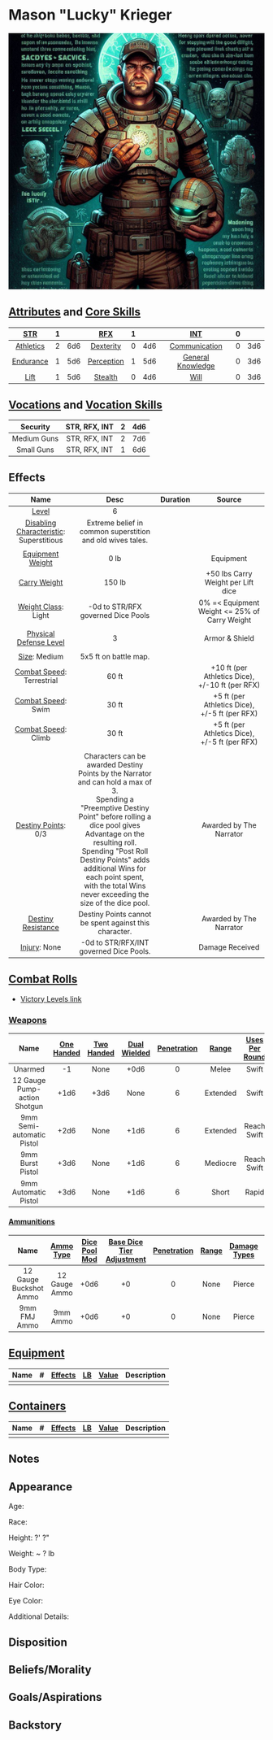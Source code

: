 # Mason "Lucky" Krieger

![img](./Lucky.jpg)

## [Attributes](./../../../../../CoreRules/GeneralRules/Attributes.md) and [Core Skills](./../../../../../CoreRules/GeneralRules/CoreSkills.md)

|  [STR](./../../../../../CoreRules/GeneralRules/Attributes.md#strength-str)  | 1 |    |    [RFX](./../../../../../CoreRules/GeneralRules/Attributes.md#reflex-rfx)    | 1 |    |        [INT](./../../../../../CoreRules/GeneralRules/Attributes.md#intelligence-int)        | 0 |    |
| :-----------------------------------------------------------------------: | :-: | :-: | :-------------------------------------------------------------------------: | :-: | :-: | :---------------------------------------------------------------------------------------: | :-: | :-: |
| [Athletics](./../../../../../CoreRules/GeneralRules/CoreSkills.md#athletics) | 2 | 6d6 |  [Dexterity](./../../../../../CoreRules/GeneralRules/CoreSkills.md#dexterity)  | 0 | 4d6 |     [Communication](./../../../../../CoreRules/GeneralRules/CoreSkills.md#communication)     | 0 | 3d6 |
| [Endurance](./../../../../../CoreRules/GeneralRules/CoreSkills.md#endurance) | 1 | 5d6 | [Perception](./../../../../../CoreRules/GeneralRules/CoreSkills.md#perception) | 1 | 5d6 | [General Knowledge](./../../../../../CoreRules/GeneralRules/CoreSkills.md#general-knowledge) | 0 | 3d6 |
|      [Lift](./../../../../../CoreRules/GeneralRules/CoreSkills.md#lift)      | 1 | 5d6 |    [Stealth](./../../../../../CoreRules/GeneralRules/CoreSkills.md#stealth)    | 0 | 4d6 |              [Will](./../../../../../CoreRules/GeneralRules/CoreSkills.md#will)              | 0 | 3d6 |

## [Vocations](./../../../../../CoreRules/GeneralRules/Vocations.md) and [Vocation Skills](./../../../../../CoreRules/GeneralRules/Vocations.md#vocation-skills)

|  Security  | STR, RFX, INT | 2 | 4d6 |
| :---------: | :-----------: | :-: | :-: |
| Medium Guns | STR, RFX, INT | 2 | 7d6 |
| Small Guns | STR, RFX, INT | 1 | 6d6 |

## Effects

|                                                         Name                                                         |                                                                                                                                                                           Desc                                                                                                                                                                           | Duration |                      Source                      |
| :-------------------------------------------------------------------------------------------------------------------: | :------------------------------------------------------------------------------------------------------------------------------------------------------------------------------------------------------------------------------------------------------------------------------------------------------------------------------------------------------: | :------: | :----------------------------------------------: |
|                        [Level](./../../../../../CoreRules/CharacterCreationRules/TiersOfPlay.md)                        |                                                                                                                                                                            6                                                                                                                                                                            |          |                                                  |
| [Disabling Characteristic](./../../../../../CoreRules/CharacterCreationRules/DisablingCharacteristics.md): Superstitious |                                                                                                                                                Extreme belief in common superstition and old wives tales.                                                                                                                                                |          |                                                  |
|                                                                                                                      |                                                                                                                                                                                                                                                                                                                                                          |          |                                                  |
|      [Equipment Weight](./../../../../../CoreRules/AdvancedRules/EquipmentCarryWeightAndWeightClasses.md#equipment)      |                                                                                                                                                                           0 lb                                                                                                                                                                           |          |                    Equipment                    |
|      [Carry Weight](./../../../../../CoreRules/AdvancedRules/EquipmentCarryWeightAndWeightClasses.md#carry-weight)      |                                                                                                                                                                          150 lb                                                                                                                                                                          |          |        +50 lbs Carry Weight per Lift dice        |
|  [Weight Class](./../../../../../CoreRules/AdvancedRules/EquipmentCarryWeightAndWeightClasses.md#weight-classes): Light  |                                                                                                                                                            -0d to STR/RFX governed Dice Pools                                                                                                                                                            |          |  0% =< Equipment Weight <= 25% of Carry Weight  |
|                                                                                                                      |                                                                                                                                                                                                                                                                                                                                                          |          |                                                  |
|               [Physical Defense Level](./../../../../../CoreRules/CombatRules/Defense.md#physical-defense)               |                                                                                                                                                                            3                                                                                                                                                                            |          |                  Armor & Shield                  |
|                                                                                                                      |                                                                                                                                                                                                                                                                                                                                                          |          |                                                  |
|                         [Size](./../../../../../CoreRules/CombatRules/BattleMap.md#size): Medium                         |                                                                                                                                                                  5x5 ft on battle map.                                                                                                                                                                  |          |                                                  |
|              [Combat Speed](./../../../../../CoreRules/CombatRules/BattleMap.md#combat-speed): Terrestrial              |                                                                                                                                                                          60 ft                                                                                                                                                                          |          | +10 ft (per Athletics Dice), +/-10 ft (per RFX) |
|                  [Combat Speed](./../../../../../CoreRules/CombatRules/BattleMap.md#combat-speed): Swim                  |                                                                                                                                                                          30 ft                                                                                                                                                                          |          |  +5 ft (per Athletics Dice), +/-5 ft (per RFX)  |
|                 [Combat Speed](./../../../../../CoreRules/CombatRules/BattleMap.md#combat-speed): Climb                 |                                                                                                                                                                          30 ft                                                                                                                                                                          |          |  +5 ft (per Athletics Dice), +/-5 ft (per RFX)  |
|                                                                                                                      |                                                                                                                                                                                                                                                                                                                                                          |          |                                                  |
|              [Destiny Points](./../../../../../CoreRules/GeneralRules/DestinyPoints.md#destiny-chosen): 0/3              | Characters can be awarded Destiny Points by the Narrator and can hold a max of 3.<br />Spending a "Preemptive Destiny Point" before rolling a dice pool gives Advantage on the resulting roll. <br />Spending "Post Roll Destiny Points" adds additional Wins for each point spent,<br /> with the total Wins never exceeding the size of the dice pool. |          |             Awarded by The Narrator             |
|            [Destiny Resistance](./../../../../../CoreRules/GeneralRules/DestinyPoints.md#destiny-resistance)            |                                                                                                                                                  Destiny Points cannot be spent against this character.                                                                                                                                                  |          |             Awarded by The Narrator             |
|                        [Injury](./../../../../../CoreRules/CombatRules/InjuryAndHealing.md): None                        |                                                                                                                                                         -0d to STR/RFX/INT governed Dice Pools.                                                                                                                                                         |          |                 Damage Received                 |

## [Combat Rolls](./../../../../../CoreRules/CombatRules/CombatRolls.md)

- [Victory Levels link](./../../../../../CoreRules/CombatRules/VictoryLevels.md)

### [Weapons](./../../../../../CoreRules/CombatRules/Weapons.md)

|             Name             | [One<br />Handed](./../../../../../CoreRules/CombatRules/Weapons.md#one-handed) | [Two<br />Handed](./../../../../../CoreRules/CombatRules/Weapons.md#two-handed) | [Dual<br />Wielded](./../../../../../CoreRules/CombatRules/Weapons.md#dual-wielded) | [Penetration](./../../../../../CoreRules/CombatRules/Penetration.md) | [Range](./../../../../../CoreRules/CombatRules/Range.md) | [Uses Per<br />Round](./../../../../../CoreRules/CombatRules/UsesPerRound.md) | [Area Of<br />Effect](./../../../../../CoreRules/CombatRules/AreaOfEffect.md) | [Ammo<br />Type](./../../../../../CoreRules/CombatRules/Ammunitions.md#ammo-type) | [Ammo<br />Per Use](./../../../../../CoreRules/CombatRules/Weapons.md#ammo-per-shot) | [Damage<br />Types](./../../../../../CoreRules/CombatRules/DamageTypes.md) |
| :--------------------------: | :--------------------------------------------------------------------------: | :--------------------------------------------------------------------------: | :------------------------------------------------------------------------------: | :---------------------------------------------------------------: | :---------------------------------------------------: | :------------------------------------------------------------------------: | :------------------------------------------------------------------------: | :----------------------------------------------------------------------------: | :-------------------------------------------------------------------------------: | :---------------------------------------------------------------------: |
|           Unarmed           |                                      -1                                      |                                     None                                     |                                       +0d6                                       |                                 0                                 |                         Melee                         |                                   Swift                                   |                                    None                                    |                                      None                                      |                                                                                  |                                Bludgeon                                |
| 12 Gauge Pump-action Shotgun |                                     +1d6                                     |                                     +3d6                                     |                                       None                                       |                                 6                                 |                       Extended                       |                                   Swift                                   |                                                                            |                                 12 Gauge Ammo                                 |                                         1                                         |                                                                        |
|  9mm Semi-automatic Pistol  |                                     +2d6                                     |                                     None                                     |                                       +1d6                                       |                                 6                                 |                       Extended                       |                                Reach Swift                                |                                                                            |                                    9mm Ammo                                    |                                         1                                         |                                                                        |
|       9mm Burst Pistol       |                                     +3d6                                     |                                     None                                     |                                       +1d6                                       |                                 6                                 |                       Mediocre                       |                                Reach Swift                                |                                                                            |                                    9mm Ammo                                    |                                         3                                         |                                                                        |
|     9mm Automatic Pistol     |                                     +3d6                                     |                                     None                                     |                                       +1d6                                       |                                 6                                 |                         Short                         |                                   Rapid                                   |                                                                            |                                    9mm Ammo                                    |                                         6                                         |                                                                        |

#### [Ammunitions](./../../../../../CoreRules/CombatRules/Ammunitions.md)

|          Name          | [Ammo<br />Type](./../../../../../CoreRules/CombatRules/Ammunitions.md#ammo-type) | [Dice Pool Mod](./../../../../../CoreRules/CombatRules/Ammunitions.md#dice-pool-mod) | [Base Dice Tier Adjustment](./../../../../../CoreRules/CombatRules/Ammunitions.md#resource-dice) | [Penetration](./../../../../../CoreRules/CombatRules/Ammunitions.md#penetration) | [Range](./../../../../../CoreRules/CombatRules/Ammunitions.md#range) | [Damage<br />Types](./../../../../../CoreRules/CombatRules/Ammunitions.md#damage-types) | [Area Of<br />Effect](./../../../../../CoreRules/CombatRules/Ammunitions.md#area-of-effect) |
| :--------------------: | :----------------------------------------------------------------------------: | :-------------------------------------------------------------------------------: | :-------------------------------------------------------------------------------------------: | :---------------------------------------------------------------------------: | :---------------------------------------------------------------: | :----------------------------------------------------------------------------------: | :--------------------------------------------------------------------------------------: |
| 12 Gauge Buckshot Ammo |                                 12 Gauge Ammo                                 |                                       +0d6                                       |                                              +0                                              |                                       0                                       |                               None                               |                                        Pierce                                        |                                                                                          |
|      9mm FMJ Ammo      |                                    9mm Ammo                                    |                                       +0d6                                       |                                              +0                                              |                                       0                                       |                               None                               |                                        Pierce                                        |                                                                                          |

## [Equipment](./../../../../../CoreRules/AdvancedRules/EquipmentCarryWeightAndWeightClasses.md#equipment)

| Name | # | [Effects](./../../../../../../README.md#effect-rules) | [LB](./../../../../../CoreRules/AdvancedRules/EquipmentCarryWeightAndWeightClasses.md) | [Value](./../../../Items/ItemShop.md#currency) | Description |
| ---- | :-: | :------------------------------------------------: | :---------------------------------------------------------------------------------: | :-----------------------------------------: | :---------: |
|      |  |                                                    |                                                                                    |                                            |            |

## [Containers](./../../../../../CoreRules/AdvancedRules/Containers.md)

| Name | # | [Effects](./../../../../../../README.md#effect-rules) | [LB](./../../../../../CoreRules/AdvancedRules/EquipmentCarryWeightAndWeightClasses.md) | [Value](./../../../Items/ItemShop.md#currency) | Description |
| ---- | :-: | :------------------------------------------------: | :---------------------------------------------------------------------------------: | :-----------------------------------------: | :---------: |
|      |  |                                                    |                                                                                    |                                            |            |

## Notes

## Appearance

Age:

Race:

Height: ?' ?"

Weight: ~ ? lb

Body Type:

Hair Color:

Eye Color:

Additional Details:

## Disposition

## Beliefs/Morality

## Goals/Aspirations

## Backstory

